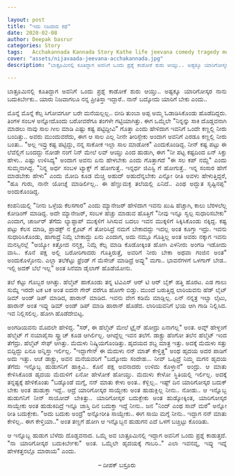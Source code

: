 ```yaml
---

layout: post
title: "ಇದು ನಿಜವಾದ ಕಥೆ"
date: 2020-02-08
author: Deepak basrur
categories: Story
tags:	Acchakannada Kannada Story Kathe life jeevana comedy tragedy money unemployment employment
cover: "assets/nijavaada-jeevana-acchakannada.jpg"
description: "ಬಾತ್ರೂಮಿನಲ್ಲಿ ಕೂತಿದ್ದಾಗ ಅವನಿಗೆ ಒಂದು ಪ್ರಶ್ನೆ ಕಾಡೋಕೆ ಶುರು ಆಯ್ತು.. ಅಷ್ಟಕ್ಕೂ ಯಾರಿಗೋಸ್ಕರ ನಾನು ಬದುಕಿರ್ಬೇಕು.. ಯಾರು ನಿಜವಾಗಲೂ ನನ್ನ ಪ್ರೀತಿಸ್ತಾ ಇದ್ದಾರೆ.. ನಾನ್ ಬದ್ಕೋದು ಯಾರಿಗೆ ಬೇಕು ಎಂದು.."

---
```


<p align ="justify">ಬಾತ್ರೂಮಿನಲ್ಲಿ ಕೂತಿದ್ದಾಗ ಅವನಿಗೆ ಒಂದು ಪ್ರಶ್ನೆ ಕಾಡೋಕೆ ಶುರು ಆಯ್ತು.. ಅಷ್ಟಕ್ಕೂ ಯಾರಿಗೋಸ್ಕರ ನಾನು ಬದುಕಿರ್ಬೇಕು.. ಯಾರು ನಿಜವಾಗಲೂ ನನ್ನ ಪ್ರೀತಿಸ್ತಾ ಇದ್ದಾರೆ.. ನಾನ್ ಬದ್ಕೋದು ಯಾರಿಗೆ ಬೇಕು ಎಂದು..</p>

<p align ="justify">ಮೊನ್ನೆ ಮೊನ್ನೆ ಕೆಲ್ಸ ಸಿಗೋವರ್ಗೂ ಬರೇ ಮನೆಯಲ್ಲಲ್ಲ.. ಬೀದಿ ತುಂಬಾ ಅಪ್ಪ ಅಮ್ಮ ಓಡಾಡಿಸಿಕೊಂಡು ಹೊಡೆದಿದ್ದರು. ತಿಂಗಳ ಸಂಬಳ ಅನ್ನೋದೊಂದು ಬರೋವರೆಗೂ ತಂಗಳೇ ಗಟ್ಟಿಯಾಗಿತ್ತು. ಈಗ ಒಮ್ಮೆಲೇ "ನಿನ್ನನ್ನು ಸಾಕಿ ದೊಡ್ಡವನಾಗಿ ಮಾಡಲು ನಾವು ಸಾಲ ಗೀಲ ಮಾಡಿ ಎಷ್ಟು ಕಷ್ಟ ಪಟ್ಟಿದ್ದೀವಿ" ಗೊತ್ತಾ ಎಂದು ಹೇಳಿದಾಗ ಇವನಿಗೆ ಒಂದೇ ಕಣ್ಣಲ್ಲಿ ನೀರು ಬಂದಿತ್ತು..<!--more--> ಅವರು ಮುಂದುವರೆದು, ಈಗ ಆ ಸಾಲ ಎಲ್ಲ ನೀನೇ ತೀರಿಸ್ಬೇಕು ಅಂದಾಗ ಅವನಿಗೆ ಎರಡೂ ಕಣ್ಣಲ್ಲಿ ನೀರು ಬಂತು.. "ಅಲ್ಲ ಇವ್ರು ಕಷ್ಟ ಪಟ್ಟಿದ್ದು, ನನ್ನ ಸಾಕೋಕ ಇಲ್ಲಾ ಸಾಲ ಮಾಡೋಕ" ಎಂದುಕೊಂಡಿದ್ದ. ನೀನ್ ಕಷ್ಟ ಪಟ್ಟು ಈ ಲೆವೆಲ್ಲಿಗೆ ಬಂದದ್ದು ನೋಡೇ ನಂಗೆ ನಿನ್ ಮೇಲೆ ಲವ್ ಆಯ್ತು ಎಂದ ಹುಡುಗಿ, ಈಗ "ನೀ ಪಟ್ಟ ಕಷ್ಟದಿಂದ ಏನ್ ಸಿಕ್ತು ಹೇಳು.. ಎಷ್ಟು ಉಳಿಸಿದ್ಯ" ಅಂದಾಗ ಅವನು ಏನು ಹೇಳಬೇಕು ಎಂದು ಗೊತ್ತಾಗದೆ "ಈ ಸಲ ಕಪ್ ನಮ್ದೆ" ಎಂದು ಸುಮ್ಮನಾಗಿದ್ದ. "ನಿನ್ನ ಅರ್ಧ ಸಂಬಳ ಟ್ಯಾಕ್ಸ್ ಗೆ ಹೋಗುತ್ತೆ.. ಇನ್ನರ್ಧ ಜಿಎಸ್ಟಿ ಗೆ ಹೋಗುತ್ತೆ.. ಇನ್ನ ಸಂಸಾರ ಹೇಗೆ ಮಾಡಬೇಕು ಹೇಳು" ಎಂದು ಮೋದಿ ಕೂಡ ಮೆಚ್ಚಿ ಅಹುದ್ ಅಹುದೆನ್ನಬೇಕು ಎನ್ನೋ ರೀತಿ ಅವಳು ಹೇಳುತ್ತಿದ್ದರೆ, "ಹೂ ಗುರು, ನಾನೇ ಯೋಚ್ನೆ ಮಾಡಿರ್ಲಿಲ್ಲ.. ಈ ಹೆಣ್ಣುಮಕ್ಳ ತಲೆಯಲ್ಲಿ ಏನಿದೆ.. ಎಂಥ ಅದ್ಭುತ ಸೃಷ್ಟಿನಪ್ಪ" ಅಂದುಕೊಂಡಿದ್ದ.</p>

<p align ="justify">ಕಂಪನಿಯಲ್ಲಿ "ನೀನು ಒಳ್ಳೆಯ ಕೆಲಸಗಾರ" ಎಂದು ಮ್ಯಾನೇಜರ್ ಹೇಳಿದಾಗ ಇವನು ಖುಷಿ ಹೆಚ್ಚಾಗಿ, ಕಾಲು ಬೆರಳಲೆಲ್ಲ ಕೋಡಿಂಗ್ ಮಾಡಿದ್ದ. ಅದೇ ಮ್ಯಾನೇಜರ್, ಸಂಬಳ ಹೆಚ್ಚು ಮಾಡುವ ಹೊತ್ತಿಗೆ "ನೀವು ಇನ್ನೂ ಸ್ವಲ್ಪ ಸುಧಾರಿಸಬೇಕು" ಎಂದಾಗ, ಚಾರ್ಜರ್ ತೆಗೆದು ಲ್ಯಾಪ್ಟಾಪ್ ಮುಕ್ಕಳಿಗೆ ಸಿಗಿಸುವ ಬದಲು ಇವನ ಮುಕ್ಕಳಿಗೆ ಸಿಕ್ಕಿಸಿಕೊಂಡು ನಕ್ಕಿದ್ದ. ಕಷ್ಟ ಪಟ್ಟು ಕೆಲಸ ಮಾಡಿ, ಪ್ರಾಡಕ್ಟ್ ನ ಕ್ಲೈಂಟ್ ಗೆ ತೋರಿಸಿದ್ರೆ ನಮಗೆ ಬೇಕಾದದ್ದು ಇದಲ್ಲ ಅಂತ ಕೂಗ್ತಾ ಇದ್ರು. ಇವನು ಸುಧಾರಿಸಿಕೊಂಡು, ಹಾಗಾದ್ರೆ ನಿಮ್ಗೆ ಬೇಕಾದ್ದು ಏನು ಎಂದಾಗ, ಅದು ನಮ್ಗೂ ಗೊತ್ತಿಲ್ಲ ಅಂತ ಅವರು ನಕ್ಕಾಗ ಇವನು ಮನಸ್ಸಿನಲ್ಲೆ "ಅಯ್ಯೋ ಕಿತ್ತೋದ ನನ್ಮಕ್ಳ, ನಿಮ್ಗೆ ಕೆಲ್ಸ ಮಾಡಿ ಕೊಡೋಕ್ಕಿಂತ ಹೋಗಿ ಎಳನೀರು ಅಂಗಡಿ ಇಡೋದು ವಾಸಿ.. ಕೊನೆ ಪಕ್ಷ ಅಲ್ಲಿ ಬರೋರಿಗಾದರು ಗೊತ್ತಿರುತ್ತೆ, ಅವರಿಗೆ ನೀರು ಬೇಕಾ ಅಥವಾ ಗಂಜಿನ ಅಂತ" ಅಂದುಕೊಳ್ಳೋನು. ಎಲ್ಲಾ ತಲೆಕೆಟ್ಟು ಫ್ರೆಂಡ್ ಗೆ ಮೆಸೇಜ್ ಮಾಡಿದ್ರೆ ಅವ್ನು" ಮಗಾ.. ಭಾವನೆಗಳಗೆ ಒಳಗಾಗ್ ಬೇಡ.. ಇಲ್ಲಿ ಅದಕ್ ಬೆಲೆ ಇಲ್ಲ" ಅಂತ ಸಿನೆಮಾ ಡೈಲಾಗ್ ಹೊಡೆಯೋನು.</p>

<p align ="justify">ತಲೆ ಕೆಟ್ಟು ಗೊಬ್ಬರ ಆಗಿತ್ತು. ಹೆಲ್ಮೆಟ್ ಹಾಕೊಂಡು ತನ್ನ ಟಿವಿಎಸ್ ಆರ್ ಟಿ ಆರ್ ಬೈಕ್ ಹತ್ತಿ ಹೊರಟ. ಎಡ ಗಾಲು ಸುಮ್ನೆ ಇರದೇ ಟಕ ಟಕ ಅಂತ ಐದನೇ ಗೇರ್ ವರೆಗೂ ಹೋಗೇ ಬಿಡ್ತು. ಮುಂದೆ ಬರುತ್ತಿದ್ದ ಲಾರಿಯವನು ಹೆಡ್ ಲೈಟ್ ಡಿಮ್ ಅಂಡ್ ಡಿಪ್ ಮಾಡಿದ, ಹಾರಾನ್ ಮಾಡಿದ. ಇವನು ವೇಗ ಕಡಿಮೆ ಮಾಡ್ಲಿಲ್ಲ. ಏನ್ ನನ್ನತ್ರ ಇಲ್ವಾ ಲೈಟು, ಹಾರಾನ್ ಅಂತ ಇವ್ನು ಡಿಮ್ ಅಂಡ್ ಡಿಪ್ ಮಾಡಿ ಹಾರಾನ್ ಹೊಡೆದ. ಲಾರಿಯವನಿಗೆ ಭಯ ಆಗಿ ಗಾಡಿ ನಿಲ್ಲಿಸಿದ. ಇವ ನಿಲ್ಲಿಸಲಿಲ್ಲ. ಹೋಗಿ ಹೊಡೆದೇಬಿಟ್ಟ.</p>

<p align ="justify">ಅಂಗಡಿಯವನು ಮೊದಲೇ ಹೇಳಿದ್ದ. "ಸರ್, ಈ ಹೆಲ್ಮೆಟ್ ಮೇಲೆ ಟ್ರೈನ್ ಹೋದ್ರು ಏನಾಗಲ್ಲ" ಅಂತ. ಅವ್ನ್ ಹೇಳ್ದಂಗೆ ಹೆಲ್ಮೆಟ್ ಗೆ ನಯಾಪೈಸಾ ಸ್ಕ್ರ್ಯಾಚ್ ಕೂಡ ಆಗಿರ್ಲಿಲ್ಲ. ಆಗಿದ್ದೆಲ್ಲ ಇವನ ತಲೆಗೆ. ಡಾಕ್ಟ್ರು ಹೆಂಗೋ ತಲೆನ ಹೆಲ್ಮೆಟ್ ಇಂದ ತೆಗೆದ್ರು. ಹೆಲ್ಮೆಟ್ ಸೇಫ್ ಆಗಿತ್ತು. ಮೆದುಳು ನಿಷ್ಕ್ರಿಯಗೊಂಡಿತ್ತು. ಹೃದಯದ ಶಬ್ದ ಮಾತ್ರ ಇತ್ತು. ಅದಕ್ಕೆ ಮೆದುಳು ಸತ್ತು ಬಿದ್ದಿದ್ದು ಏನೂ ಅನ್ನಿಸ್ತಾ ಇರ್ಲಿಲ್ಲ. "ಇದ್ದಾಗೇನ್ ಈ ಮೆದುಳು ನನ್ ಮಾತ್ ಕೇಳ್ತಿತ್ತ" ಅಂಥ ಹೃದಯ ಅದರ ಪಾಡಿಗೆ ಅದು ಇತ್ತು. ಆಚೆ ಡಾಕ್ಟ್ರು, ಅವನ ಮನೆಯವರಿಗೆ "ಬದ್ಕೋದು ಸಂದೇಹ... ನೀವ್ ಒಪ್ಪಿದ್ರೆ ನಿಮ್ಮ ಮಗನ ಹೃದಯ ತೆಗೆದು ಇನ್ನೊಬ್ಬ ಹುಡುಗನಿಗೆ ಹಾಕ್ತಿವಿ.. ಕೊನೆ ಪಕ್ಷ  ಅವನಾದರು ಉಳಿದು ಕೊಳ್ತಾನೆ" ಅಂದ್ರು. ಆ ಮಾತು ಕೇಳಿಸಿಕೊಂಡ ಹೃದಯ ಮೆದುಳಿಗೆ ಏನೋ ಹೇಳೋಕೆ ಹೋಯ್ತು. ಮೆದುಳು ಕೇಳೋ ಸ್ಥಿತಿಯಲ್ಲಿ ಇರ್ಲಿಲ್ಲ. ಅದಕ್ಕೆ ತನ್ನಷ್ಟಕ್ಕೆ ಹೇಳಿಕೊಂತು "ಬಡ್ಕೊಂಡೆ ಮಗ್ನೆ, ನನ್ ಮಾತು ಕೇಳು ಅಂತ.. ಕೆಳ್ಲಿಲ್ಲ.. ಇಷ್ಟ್ ದಿನ ಯಾರಿಗೋಸ್ಕರ ಬದುಕ್ ಬೇಕು ಅಂತ ಹುಡುಕ್ತಾ ಇದ್ದೆ.. ಆದ್ರೆ ಯಾರಿಗೋಸ್ಕರ ಸಾಯ್ಬೇಕು ಅಂತ ಹುಡುಕ್ಲಿಲ್ಲ ನೀನು.. ನೋಡು.. ಆ ಇನ್ನೊಬ್ಬ ಹುಡುಗನಿಗೆ ನೀನ್ ಸಾಯೋದ್ ಬೇಕಿತ್ತು.. ಯಾರಿಗೋಸ್ಕರ ಬದುಕ್ಬೇಕು ಅಂತ ಹುಡ್ಕೋಕ್ಕಿಂತ, ಯಾರಿಗೋಸ್ಕರ ಸಾಯ್ಬೇಕು ಅಂತ ಹುಡುಕಿದಿದ್ರೆ ಇನ್ನೂ ಜಾಸ್ತಿ ದಿನ ಬದುಕ್ತಾ ಇದ್ದೆ ನೀನು.. ಜನ "ನಿಂದ್ ಎಂಥ ಸಾವ್ ಮರೆ" ಅನ್ನೋ ರೀತಿ ಬದುಕ್ಬೇಕು. "ಅದು ಬದುಕು ಅಂದ್ರೆ" ಅನ್ನೋರೀತಿ ಸಾಯ್ಬೇಕು.. ಈಗ ಸಾಯಿ ಮಗ್ನೆ ನೀನು..  ಇದ್ದಾಗ ನನ್ ಮಾತು ಕೇಳಿಲ್ಲ.. ಈಗ ಕೇಳ್ತಿಯಾ.." ಅಂತ ತಣ್ಣಗೆ ಹೋಗಿ ಆ ಇನ್ನೊಬ್ಬನ ಹುಡುಗನ ಎದೆ ಒಳಗೆ ಬಚ್ಚಿಟ್ಟು ಕೊಂಡಿತು.</p>

<p align ="justify">ಆ ಇನ್ನೊಬ್ಬ ಹುಡುಗ ಬೆಳೆದು ದೊಡ್ಡವನಾದ. ಒಮ್ಮೆ ಅವ ಬಾತ್ರೂಮಿನಲ್ಲಿ ಇದ್ದಾಗ ಅವನಿಗೆ ಒಂದು ಪ್ರಶ್ನೆ ಕಾಡುತ್ತದೆ. "ನಾ ಯಾರಿಗೋಸ್ಕರ ಬದುಕಿರ್ಬೇಕು" ಅಂತ. ಒಮ್ಮೆಲೇ ಹೃದಯಕ್ಕೆ ಗಾಬರಿ.." ಎಲಾ ಇವನವ್ನ, ಇವ್ನು ಇದ್ನೆ ಹೇಳಕತ್ತನಲ್ಲೊ ಮಾರಾಯ" ಎಂದು.</p>

<p align="center"> – ದೀಪಕ್ ಬಸ್ರೂರು </p>
